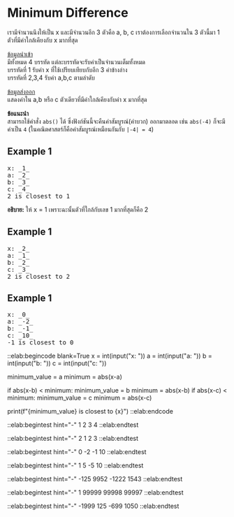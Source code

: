 # Minimum Difference

เรามีจำนวนนึงให้เป็น x และมีจำนวนอีก 3 ตัวคือ a, b, c เราต้องการเลือกจำนวนใน 3 ตัวนี้มา 1 ตัวที่มีค่าใกล้เคียงกับ x มากที่สุด

<u>ข้อมูลนำเข้า</u>  
มีทั้งหมด 4 บรรทัด แต่ละบรรทัดจะรับค่าเป็นจำนวนเต็มทั้งหมด  
บรรทัดที่ 1 รับค่า x ที่ใช้เปรียบเทียบกับอีก 3 ค่าข้างล่าง  
บรรทัดที่ 2,3,4 รับค่า a,b,c ตามลำดับ

<u>ข้อมูลส่งออก</u>  
แสดงค่าใน a,b หรือ c ตัวเดียวที่มีค่าใกล้เคียงกับค่า x มากที่สุด

**ข้อแนะนำ**  
สามารถใช้คำสั่ง `abs()` ได้ ซึ่งฟังก์ชันนี้จะคืนค่าสัมบูรณ์(ค่าบวก) ออกมาตลอด เช่น `abs(-4)` ก็จะมีค่าเป็น `4` (ในคณิตศาสตร์ก็คือค่าสัมบูรณ์เหมือนกันกับ `|-4| = 4`)

## Example 1
<pre class="output">
x: _1_
a: _2_
b: _3_
c: _4_
2 is closest to 1
</pre>
**อธิบาย:** ให้ x = 1 เพราะฉะนั้นตัวที่ใกล้กับเลข 1 มากที่สุดก็คือ 2

## Example 1
<pre class="output">
x: _2_
a: _1_
b: _2_
c: _3_
2 is closest to 2
</pre>

## Example 1
<pre class="output">
x: _0_
a: _-2_
b: _-1_
c: _10_
-1 is closest to 0
</pre>

::elab:begincode blank=True
x = int(input("x: "))
a = int(input("a: "))
b = int(input("b: "))
c = int(input("c: "))

minimum_value = a
minimum = abs(x-a)

if abs(x-b) < minimum:
    minimum_value = b
    minimum = abs(x-b)
if abs(x-c) < minimum:
    minimum_value = c
    minimum = abs(x-c)

print(f"{minimum_value} is closest to {x}")
::elab:endcode

::elab:begintest hint="-"
1
2
3
4
::elab:endtest

::elab:begintest hint="-"
2
1
2
3
::elab:endtest

::elab:begintest hint="-"
0
-2
-1
10
::elab:endtest

::elab:begintest hint="-"
1
5
-5
10
::elab:endtest

::elab:begintest hint="-"
-125
9952
-1222
1543
::elab:endtest

::elab:begintest hint="-"
1
99999
99998
99997
::elab:endtest

::elab:begintest hint="-"
-1999
125
-699
1050
::elab:endtest